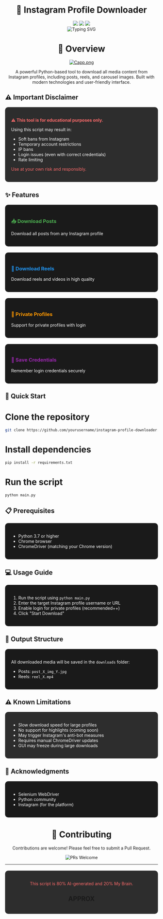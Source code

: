 # <div align="center">**📸 Instagram Profile Downloader**</div>

<div align="center">
  <img src="https://img.shields.io/badge/Python-3.7%2B-blue?style=for-the-badge&logo=python&logoColor=white"/>
  <img src="https://img.shields.io/badge/License-GPL3.0-green?style=for-the-badge&logo=gnu&logoColor=white"/>
  <img src="https://img.shields.io/badge/Status-Active-brightgreen?style=for-the-badge&logo=statuspage&logoColor=white"/>
</div>

<div align="center">
  <img src="https://readme-typing-svg.herokuapp.com?font=Fira+Code&weight=500&size=40&pause=1000&color=2E8B57&center=true&vCenter=true&width=600&height=100&lines=Instagram+Downloader;Download+Image+%26+Reels;Fast+%26+Easy+to+Use" alt="Typing SVG" />
</div>

# <div align="center">🎯 Overview</div>
<p align="center">
  <a href="https://postimg.cc/k2098gH2">
    <img src="https://i.postimg.cc/hGjGkJb1/Capp.png" alt="Capp.png"/>
  </a>
</p>

<div align="center">A powerful Python-based tool to download all media content from Instagram profiles, including posts, reels, and carousel images. Built with modern technologies and user-friendly interface.</div>

## ⚠️ Important Disclaimer</div>

<div style="background-color: #2d2d2d; padding: 20px; border-radius: 10px; margin: 20px 0;">
  <p style="color: #ff6b6b; font-weight: bold;">⚠️ This tool is for educational purposes only.</p>
  <p style="color: #ffffff;">Using this script may result in:</p>
  <ul style="color: #ffffff;">
    <li>Soft bans from Instagram</li>
    <li>Temporary account restrictions</li>
    <li>IP bans</li>
    <li>Login issues (even with correct credentials)</li>
    <li>Rate limiting</li>
  </ul>
  <p style="color: #ff6b6b;">Use at your own risk and responsibly.</p>
</div>

## ✨ Features

<div style="display: grid; grid-template-columns: repeat(auto-fit, minmax(250px, 1fr)); gap: 20px; margin: 20px 0;">
  <div style="background-color: #1a1a1a; padding: 20px; border-radius: 10px;">
    <h3 style="color: #4CAF50;">📥 Download Posts</h3>
    <p style="color: #ffffff;">Download all posts from any Instagram profile</p>
  </div>
  <div style="background-color: #1a1a1a; padding: 20px; border-radius: 10px;">
    <h3 style="color: #2196F3;">🎥 Download Reels</h3>
    <p style="color: #ffffff;">Download reels and videos in high quality</p>
  </div>
  <div style="background-color: #1a1a1a; padding: 20px; border-radius: 10px;">
    <h3 style="color: #FF9800;">🔐 Private Profiles</h3>
    <p style="color: #ffffff;">Support for private profiles with login</p>
  </div>
  <div style="background-color: #1a1a1a; padding: 20px; border-radius: 10px;">
    <h3 style="color: #9C27B0;">💾 Save Credentials</h3>
    <p style="color: #ffffff;">Remember login credentials securely</p>
  </div>
</div>

## 🚀 Quick Start

# Clone the repository
```bash
git clone https://github.com/yourusername/instagram-profile-downloader.git
```
# Install dependencies
```bash
pip install -r requirements.txt
```

# Run the script
```bash
python main.py
```

## 📋 Prerequisites

<div style="background-color: #1a1a1a; padding: 20px; border-radius: 10px; margin: 20px 0;">
  <ul style="color: #ffffff;">
    <li>Python 3.7 or higher</li>
    <li>Chrome browser</li>
    <li>ChromeDriver (matching your Chrome version)</li>
  </ul>
</div>

## 💻 Usage Guide

<div style="background-color: #1a1a1a; padding: 20px; border-radius: 10px; margin: 20px 0;">
  <ol style="color: #ffffff;">
    <li>Run the script using <code>python main.py</code></li>
    <li>Enter the target Instagram profile username or URL</li>
    <li>Enable login for private profiles (recommended++)</li>
    <li>Click "Start Download"</li>
  </ol>
</div>

## 📁 Output Structure

<div style="background-color: #1a1a1a; padding: 20px; border-radius: 10px; margin: 20px 0;">
  <p style="color: #ffffff;">All downloaded media will be saved in the <code>downloads</code> folder:</p>
  <ul style="color: #ffffff;">
    <li>Posts: <code>post_X_img_Y.jpg</code></li>
    <li>Reels: <code>reel_X.mp4</code></li>
  </ul>
</div>

## ⚠️ Known Limitations

<div style="background-color: #2d2d2d; padding: 20px; border-radius: 10px; margin: 20px 0;">
  <ul style="color: #ffffff;">
    <li>Slow download speed for large profiles</li>
    <li>No support for highlights (coming soon)</li>
    <li>May trigger Instagram's anti-bot measures</li>
    <li>Requires manual ChromeDriver updates</li>
    <li>GUI may freeze during large downloads</li>
  </ul>
</div>

## 🙏 Acknowledgments

<div style="background-color: #1a1a1a; padding: 20px; border-radius: 10px; margin: 20px 0;">
  <ul style="color: #ffffff;">
    <li>Selenium WebDriver</li>
    <li>Python community</li>
    <li>Instagram (for the platform)</li>
  </ul>
</div>

# <div align="center">🤝 Contributing</div>

<div align="center">
  <p>Contributions are welcome! Please feel free to submit a Pull Request.</p>
  <img src="https://img.shields.io/badge/PRs-Welcome-brightgreen.svg?style=for-the-badge&logo=github&logoColor=white" alt="PRs Welcome"/>
</div>

---

<div align="center">
  <div style="background-color: #2d2d2d; padding: 20px; border-radius: 10px; margin: 20px 0;">
  <p style="color: #ff6b6b;">This script is 80% AI-generated and 20% My Brain.</p>
<h2 align="center">APPROX</h2>

